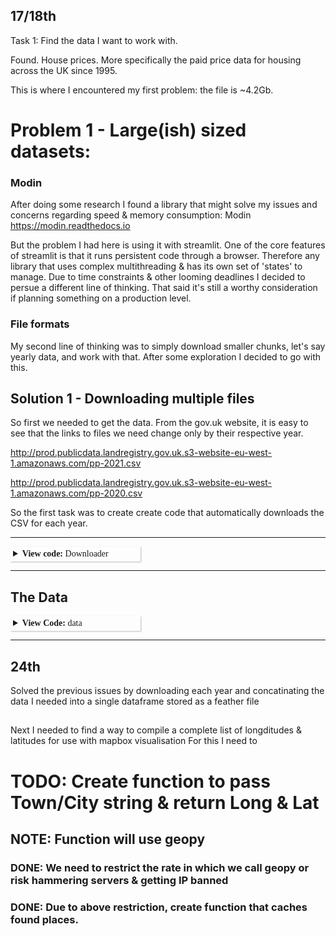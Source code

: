 <style>
details > summary {
  font-family: "fira code";
  font-size: 14px;
  padding: 4px;
  width: 200px;
  background-color: #;
  border: none;
  box-shadow: 1px 1px 2px #bbbbbb;
  cursor: pointer;
}

details > p {
  font-family: "fira code";
  background-color: #;
  padding: 2px;
  margin: 0;
  box-shadow: 1px 1px 2px #bbbbbb;
}
</style>

## 17/18th
Task 1: Find the data I want to work with.

Found. House prices. More specifically the paid price data for housing across the UK since 1995.

This is where I encountered my first problem: the file is ~4.2Gb.

# Problem 1 - Large(ish) sized datasets:
### Modin
After doing some research I found a library that might solve my issues and concerns regarding speed & memory consumption: Modin https://modin.readthedocs.io

But the problem I had here is using it with streamlit. One of the core features of streamlit is that it runs persistent code through a browser. Therefore any library that uses complex multithreading & has its own set of 'states' to manage. Due to time constraints & other looming deadlines I decided to persue a different line of thinking. That said it's still a worthy consideration if planning something on a production level.

### File formats

My second line of thinking was to simply download smaller chunks, let's say yearly data, and work with that. After some exploration I decided to go with this.

## Solution 1 - Downloading multiple files

So first we needed to get the data. From the gov.uk website, it is easy to see that the links to files we need change only by their respective year.

http://prod.publicdata.landregistry.gov.uk.s3-website-eu-west-1.amazonaws.com/pp-2021.csv

http://prod.publicdata.landregistry.gov.uk.s3-website-eu-west-1.amazonaws.com/pp-2020.csv

So the first task was to create create code that automatically downloads the CSV for each year.

---


<details>

<summary style="font-size:14px"><b>View code:</b> Downloader

</summary><p>

---
```py
def price_paid_csv_downloader(start_year=1995, end_year=int(datetime.now().strftime("%Y"))):
    base_url = "http://prod.publicdata.landregistry.gov.uk.s3-website-eu-west-1.amazonaws.com/"

    # Download from current year backwards until 1995 or error
    for year in reversed(range(start_year, (1 + int(end_year)))):
        local_filename = os.path.join("data/" + "pp-" + str(year) + ".csv")
        full_url = base_url + "pp-" + str(year) + ".csv"

        # Only download if file doesn't exist:
        if not os.path.isfile(local_filename):
            print(f"#Downloading file: {local_filename}")
            with requests.get(full_url, stream=True) as r:
                r.raise_for_status()
                with open(local_filename, "wb") as f:
                    for chunk in r.iter_content(chunk_size=8192):
                        if chunk:
                            f.write(chunk)
        else:
            print(f"#File already exists: {local_filename}")
```
---
</p></details>

---

## The Data

<details>

<summary style="font-size:14px"><b> View Code:</b> data

</summary><p>



---
```py

```
---
</p></details>

---

### 

## 24th
Solved the previous issues by downloading each year and concatinating the data I needed into a single dataframe stored as a feather file

## 
Next I needed to find a way to compile a complete list of longditudes & latitudes for use with mapbox visualisation
For this I need to

# TODO: Create function to pass Town/City string & return Long & Lat
## NOTE: Function will use geopy
### DONE: We need to restrict the rate in which we call geopy or risk hammering servers & getting IP banned
### DONE: Due to above restriction, create function that caches found places.


